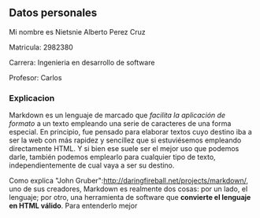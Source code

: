 ## Datos personales

Mi nombre es Nietsnie Alberto Perez Cruz

Matricula: 2982380

Carrera: Ingenieria en desarrollo de software

Profesor: Carlos

### Explicacion

Markdown es un lenguaje de marcado que *facilita la aplicación de formato* a un texto empleando una serie de caracteres de una forma especial. En principio, fue pensado para elaborar textos cuyo destino iba a ser la web con más rapidez y sencillez que si estuviésemos empleando directamente HTML. Y si bien ese suele ser el mejor uso que podemos darle, también podemos emplearlo para cualquier tipo de texto, independientemente de cual vaya a ser su destino.

Como explica "John Gruber":http://daringfireball.net/projects/markdown/, uno de sus creadores, Markdown es realmente dos cosas: por un lado, el lenguaje; por otro, una herramienta de software que **convierte el lenguaje en HTML válido**. Para entenderlo mejor
